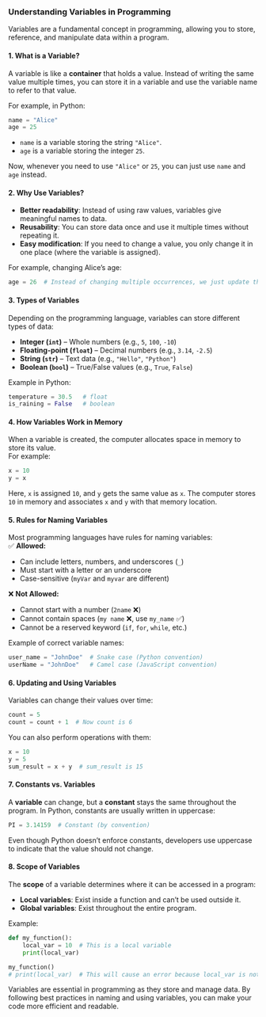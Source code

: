 ### **Understanding Variables in Programming**  

Variables are a fundamental concept in programming, allowing you to store, reference, and manipulate data within a program.  

#### **1. What is a Variable?**  
A variable is like a **container** that holds a value. Instead of writing the same value multiple times, you can store it in a variable and use the variable name to refer to that value.  

For example, in Python:  
```python
name = "Alice"
age = 25
```
- `name` is a variable storing the string `"Alice"`.  
- `age` is a variable storing the integer `25`.  

Now, whenever you need to use `"Alice"` or `25`, you can just use `name` and `age` instead.  

#### **2. Why Use Variables?**  
- **Better readability**: Instead of using raw values, variables give meaningful names to data.  
- **Reusability**: You can store data once and use it multiple times without repeating it.  
- **Easy modification**: If you need to change a value, you only change it in one place (where the variable is assigned).  

For example, changing Alice’s age:  
```python
age = 26  # Instead of changing multiple occurrences, we just update this one line
```

#### **3. Types of Variables**  
Depending on the programming language, variables can store different types of data:  
- **Integer (`int`)** – Whole numbers (e.g., `5`, `100`, `-10`)  
- **Floating-point (`float`)** – Decimal numbers (e.g., `3.14`, `-2.5`)  
- **String (`str`)** – Text data (e.g., `"Hello"`, `"Python"`)  
- **Boolean (`bool`)** – True/False values (e.g., `True`, `False`)  

Example in Python:  
```python
temperature = 30.5   # float
is_raining = False   # boolean
```

#### **4. How Variables Work in Memory**  
When a variable is created, the computer allocates space in memory to store its value.  
For example:  
```python
x = 10
y = x
```
Here, `x` is assigned `10`, and `y` gets the same value as `x`. The computer stores `10` in memory and associates `x` and `y` with that memory location.

#### **5. Rules for Naming Variables**  
Most programming languages have rules for naming variables:  
✅ **Allowed:**  
- Can include letters, numbers, and underscores (`_`)  
- Must start with a letter or an underscore  
- Case-sensitive (`myVar` and `myvar` are different)  

❌ **Not Allowed:**  
- Cannot start with a number (`2name` ❌)  
- Cannot contain spaces (`my name` ❌, use `my_name` ✅)  
- Cannot be a reserved keyword (`if`, `for`, `while`, etc.)  

Example of correct variable names:  
```python
user_name = "JohnDoe"  # Snake case (Python convention)
userName = "JohnDoe"   # Camel case (JavaScript convention)
```

#### **6. Updating and Using Variables**  
Variables can change their values over time:  
```python
count = 5
count = count + 1  # Now count is 6
```

You can also perform operations with them:  
```python
x = 10
y = 5
sum_result = x + y  # sum_result is 15
```

#### **7. Constants vs. Variables**  
A **variable** can change, but a **constant** stays the same throughout the program. In Python, constants are usually written in uppercase:  
```python
PI = 3.14159  # Constant (by convention)
```
Even though Python doesn’t enforce constants, developers use uppercase to indicate that the value should not change.

#### **8. Scope of Variables**  
The **scope** of a variable determines where it can be accessed in a program:  
- **Local variables**: Exist inside a function and can’t be used outside it.  
- **Global variables**: Exist throughout the entire program.  

Example:  
```python
def my_function():
    local_var = 10  # This is a local variable
    print(local_var)

my_function()
# print(local_var)  # This will cause an error because local_var is not available outside the function
```


Variables are essential in programming as they store and manage data. By following best practices in naming and using variables, you can make your code more efficient and readable.
